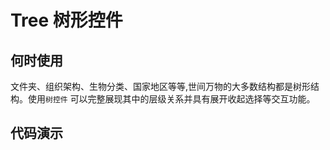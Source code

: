 # Tree 树形控件

## 何时使用
文件夹、组织架构、生物分类、国家地区等等,世间万物的大多数结构都是树形结构。使用`树控件` 可以完整展现其中的层级关系并具有展开收起选择等交互功能。


## 代码演示
